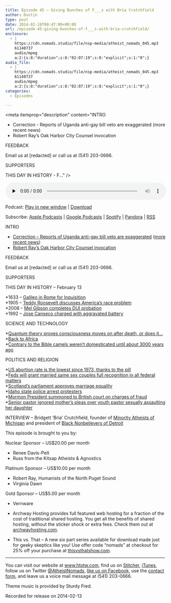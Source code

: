 ```yaml
---
title: Episode 45 – Giving Bunches of F___s with Bria Crutchfield
author: Dustin
type: post
date: 2014-02-16T00:47:00+00:00
url: /episode-45-giving-bunches-of-f___s-with-bria-crutchfield/
enclosure:
  - |
    https://cdn.nomads.studio/file/nsp-media/atheist_nomads_045.mp3
    61140737
    audio/mpeg
    a:2:{s:8:"duration";s:8:"02:07:19";s:8:"explicit";s:1:"0";}
audio_file:
  - |
    https://cdn.nomads.studio/file/nsp-media/atheist_nomads_045.mp3
    61140737
    audio/mpeg
    a:2:{s:8:"duration";s:8:"02:07:19";s:8:"explicit";s:1:"0";}
categories:
  - Episodes

---
```

<div itemscope itemtype="http://schema.org/AudioObject">
  <meta itemprop="name" content="Episode 45 &#8211; Giving Bunches of F___s with Bria Crutchfield" />
  
  <meta itemprop="uploadDate" content="2014-02-15T17:47:00-07:00" />
  
  <meta itemprop="encodingFormat" content="audio/mpeg" />
  
  <meta itemprop="duration" content="PT2H07M19S" />
  
  <meta itemprop="description" content="INTRO
* Correction - Reports of Uganda anti-gay bill veto are exaggerated (more recent news)
* Robert Ray’s Oak Harbor City Counsel invocation

FEEDBACK

Email us at [redacted] or call us at (541) 203-0666.

SUPPORTERS

THIS DAY IN HISTORY - F..." />
  
  <meta itemprop="contentUrl" content="https://dts.podtrac.com/redirect.mp3/cdn.nomads.studio/file/nsp-media/atheist_nomads_045.mp3" />
  
  <meta itemprop="contentSize" content="58.3" />
  </p> 
  
  <div class="powerpress_player" id="powerpress_player_8300">
    <audio class="wp-audio-shortcode" id="audio-5193-44" preload="none" style="width: 100%;" controls="controls"><source type="audio/mpeg" src="https://dts.podtrac.com/redirect.mp3/cdn.nomads.studio/file/nsp-media/atheist_nomads_045.mp3?_=44" /><a href="https://dts.podtrac.com/redirect.mp3/cdn.nomads.studio/file/nsp-media/atheist_nomads_045.mp3">https://dts.podtrac.com/redirect.mp3/cdn.nomads.studio/file/nsp-media/atheist_nomads_045.mp3</a></audio>
  </div>
</div>

<p class="powerpress_links powerpress_links_mp3">
  Podcast: <a href="https://dts.podtrac.com/redirect.mp3/cdn.nomads.studio/file/nsp-media/atheist_nomads_045.mp3" class="powerpress_link_pinw" target="_blank" title="Play in new window" onclick="return powerpress_pinw('https://htotw.com/?powerpress_pinw=5193-podcast');" rel="nofollow">Play in new window</a> | <a href="https://dts.podtrac.com/redirect.mp3/cdn.nomads.studio/file/nsp-media/atheist_nomads_045.mp3" class="powerpress_link_d" title="Download" rel="nofollow" download="atheist_nomads_045.mp3">Download</a>
</p>

<p class="powerpress_links powerpress_subscribe_links">
  Subscribe: <a href="https://podcasts.apple.com/us/podcast/humanists-take-on-the-world/id530050098?mt=2&ls=1" class="powerpress_link_subscribe powerpress_link_subscribe_itunes" target="_blank" title="Subscribe on Apple Podcasts" rel="nofollow">Apple Podcasts</a> | <a href="https://www.google.com/podcasts?feed=aHR0cDovL2F0aGVpc3Rub21hZHMubGlic3luLmNvbS9yc3M%3D" class="powerpress_link_subscribe powerpress_link_subscribe_googleplay" target="_blank" title="Subscribe on Google Podcasts" rel="nofollow">Google Podcasts</a> | <a href="https://open.spotify.com/show/3LzK2xZGike6Tc1GEMtMbr?si=LieN9SNuTpq96smuaUsH8A" class="powerpress_link_subscribe powerpress_link_subscribe_spotify" target="_blank" title="Subscribe on Spotify" rel="nofollow">Spotify</a> | <a href="https://www.pandora.com/podcast/atheist-nomads/PC:10122?corr=62071012&part=ug" class="powerpress_link_subscribe powerpress_link_subscribe_pandora" target="_blank" title="Subscribe on Pandora" rel="nofollow">Pandora</a> | <a href="https://htotw.com/feed/podcast/" class="powerpress_link_subscribe powerpress_link_subscribe_rss" target="_blank" title="Subscribe via RSS" rel="nofollow">RSS</a>
</p>

INTRO  
* <a href="http://www.religiondispatches.org/archive/sexandgender/7545/did_uganda_s_president_really_veto_the_anti_gay_bill_/" target="_blank" rel="noopener">Correction &#8211; Reports of Uganda anti-gay bill veto are exaggerated</a> (<a href="http://www.theguardian.com/world/2014/feb/10/uganda-president-decision-anti-gay-bill-law" target="_blank" rel="noopener">more recent news</a>)  
* <a href="http://nwhumanist.com/tqh/2014/02/05/oak-harbor-invocation-a-success/" target="_blank" rel="noopener">Robert Ray’s Oak Harbor City Counsel invocation</a>

FEEDBACK

Email us at [redacted] or call us at (541) 203-0666.

SUPPORTERS

THIS DAY IN HISTORY &#8211; February 13

*1633 &#8211; <a href="http://www.history.com/this-day-in-history/galileo-in-rome-for-inquisition" target="_blank" rel="noopener">Galileo in Rome for Inquisition</a>  
*1905 &#8211; <a href="http://www.history.com/this-day-in-history/teddy-roosevelt-discusses-americas-race-problem" target="_blank" rel="noopener">Teddy Roosevelt discusses America&#8217;s race problem</a>  
*2008 &#8211; <a href="http://www.history.com/this-day-in-history/actor-mel-gibson-completes-dui-probation" target="_blank" rel="noopener">Mel Gibson completes DUI probation</a>  
*1992 &#8211; <a href="http://www.nytimes.com/1992/02/14/sports/baseball-canseco-rams-into-wife-s-car.html" target="_blank" rel="noopener">Jose Canseco charged with aggravated battery</a>

SCIENCE AND TECHNOLOGY

*<a href="http://theviralpost.com/quantum-theory-proves-consciousness-moves-to-another-universe-at-death/" target="_blank" rel="noopener">Quantum theory proves consciousness moves on after death, or does it&#8230;</a>  
*<a href="http://www.newscientist.com/article/dn24988-humanitys-forgotten-return-to-africa-revealed-in-dna.html?cmpid=RSS|NSNS|2012-GLOBAL|online-news" target="_blank" rel="noopener">Back to Africa</a>  
*<a href="http://www.foxnews.com/science/2014/02/06/camel-bones-suggest-error-in-bible/" target="_blank" rel="noopener">Contrary to the Bible camels weren’t domesticated until about 3000 years ago</a>

POLITICS AND RELIGION

*<a href="http://www.thedailybeast.com/articles/2014/02/03/thank-the-pill-for-abortion-rate-drop.html" target="_blank" rel="noopener">US abortion rate is the lowest since 1973, thanks to the pill</a>  
*<a href="http://www.cnn.com/2014/02/08/politics/holder-same-sex-marriage-rights/" target="_blank" rel="noopener">Feds will grant married same sex couples full recognition in all federal matters</a>  
*<a href="http://thinkprogress.org/lgbt/2014/02/04/3247641/scotlands-parliament-passes-marriage-equality-105-18/" target="_blank" rel="noopener">Scotland’s parliament approves marriage equality</a>  
*<a href="http://www.boiseweekly.com/CityDesk/archives/2014/02/03/arrests-are-threatened-as-add-the-words-protest-blocks-idaho-senate-chambers" target="_blank" rel="noopener">Idaho state police arrest protesters</a>  
*<a href="http://www.mormonthink.com/monson-summons.htm" target="_blank" rel="noopener">Mormon President summoned to British court on charges of fraud</a>  
*<a href="http://www.rawstory.com/rs/2014/02/07/pleas-from-sexual-assault-victims-mother-ignored-by-church-prior-to-youth-pastors-arrest/" target="_blank" rel="noopener">Senior pastor ignored mother’s pleas over youth pastor sexually assaulting her daughter</a>

INTERVIEW &#8211; Bridgett ‘Bria’ Crutchfield, founder of <a href="http://www.minorityatheistsofmi.org/" target="_blank" rel="noopener">Minority Atheists of Michigan</a> and president of <a href="http://www.blacknonbelieversofdetroit.org/" target="_blank" rel="noopener">Black Nonbelievers of Detroit</a>

This episode is brought to you by:

Nuclear Sponsor &#8211; US$20.00 per month  
* Renee Davis-Pelt  
* Russ from the Kitsap Atheists & Agnostics

Platinum Sponsor – US$10.00 per month  
* Robert Ray, Humanists of the North Puget Sound  
* Virginia Dawn

Gold Sponsor – US$5.00 per month  
* Vernware

* Archway Hosting provides full featured web hosting for a fraction of the cost of traditional shared hosting. You get all the benefits of shared hosting, without the sticker shock or extra fees. Check them out at <a href="http://archwayhosting.com/" target="_blank" rel="noopener">archwayhosting.com</a>.  
* This vs. That &#8211; A new six part series available for download made just for geeky skeptics like you! Use offer code &#8220;nomads&#8221; at checkout for 25% off your purchase at <a href="http://www.thisvsthatshow.com/" target="_blank" rel="noopener">thisvsthatshow.com</a>.

<hr width="500" />

You can visit our website at <a href="https://www.htotw.com/" target="_blank" rel="noopener">www.htotw.com</a>, find us on <a href="http://www.stitcher.com/podcast/atheist-nomads?refid=stpr" target="blank" rel="noopener">Stitcher</a>, <a href="https://itunes.apple.com/us/podcast/atheist-nomads-podcast-mp3/id530050098?mt=2" target="_blank" rel="noopener">iTunes</a>, follow us on Twitter <a href="https://htotw.com/twitter" target="_blank" rel="noopener">@AtheistNomads</a>, <a href="https://htotw.com/facebook" target="_blank" rel="noopener">like us on Facebook</a>, use the [contact form](https://htotw.com/contact), and leave us a voice mail message at (541) 203-0666.

Theme music is provided by Sturdy Fred.

Recorded for release on 2014-02-13